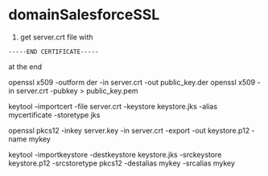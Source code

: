 # domainSalesforceSSL

1. get server.crt file with 
```
-----END CERTIFICATE-----
```
at the end


openssl x509 -outform der -in server.crt -out public_key.der
openssl x509 -in server.crt -pubkey > public_key.pem

keytool -importcert -file server.crt -keystore keystore.jks -alias mycertificate -storetype jks

openssl pkcs12 -inkey server.key -in server.crt -export -out keystore.p12 -name mykey

keytool -importkeystore -destkeystore keystore.jks -srckeystore keystore.p12 -srcstoretype pkcs12 -destalias mykey -srcalias mykey

